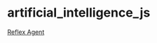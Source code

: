 # artificial_intelligence_js

[Reflex Agent](https://lazarusgt.github.io/artificial_intelligence_js/01_reflex_agent.html)